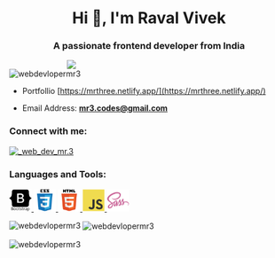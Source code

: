 <h1 align="center">Hi 👋, I'm Raval Vivek</h1>
<h3 align="center">A passionate frontend developer from India</h3>
<img align="right" width="400" src="https://camo.githubusercontent.com/cae12fddd9d6982901d82580bdf321d81fb299141098ca1c2d4891870827bf17/68747470733a2f2f6d69726f2e6d656469756d2e636f6d2f6d61782f313336302f302a37513379765349765f7430696f4a2d5a2e676966">
<p align="left"> <img src="https://komarev.com/ghpvc/?username=webdevlopermr3&label=Profile%20views&color=0e75b6&style=flat" alt="webdevlopermr3" /> </p>

- Portfollio [https://mrthree.netlify.app/](https://mrthree.netlify.app/)

- Email Address: **mr3.codes@gmail.com**

<h3 align="left">Connect with me:</h3>
<p align="left">
<a href="[https://www.youtube.com/c/_web_dev_mr.3](https://www.youtube.com/channel/UCed-xGobQRCfvDv3GxEV80g)" target="blank"><img align="center" src="https://raw.githubusercontent.com/rahuldkjain/github-profile-readme-generator/master/src/images/icons/Social/youtube.svg" alt="_web_dev_mr.3" height="30" width="40" /></a>
</p>

<h3 align="left">Languages and Tools:</h3>
<p align="left"> <a href="https://getbootstrap.com" target="_blank" rel="noreferrer"> <img src="https://raw.githubusercontent.com/devicons/devicon/master/icons/bootstrap/bootstrap-plain-wordmark.svg" alt="bootstrap" width="40" height="40"/> </a> <a href="https://www.w3schools.com/css/" target="_blank" rel="noreferrer"> <img src="https://raw.githubusercontent.com/devicons/devicon/master/icons/css3/css3-original-wordmark.svg" alt="css3" width="40" height="40"/> </a> <a href="https://www.w3.org/html/" target="_blank" rel="noreferrer"> <img src="https://raw.githubusercontent.com/devicons/devicon/master/icons/html5/html5-original-wordmark.svg" alt="html5" width="40" height="40"/> </a> <a href="https://developer.mozilla.org/en-US/docs/Web/JavaScript" target="_blank" rel="noreferrer"> <img src="https://raw.githubusercontent.com/devicons/devicon/master/icons/javascript/javascript-original.svg" alt="javascript" width="40" height="40"/> </a> <a href="https://sass-lang.com" target="_blank" rel="noreferrer"> <img src="https://raw.githubusercontent.com/devicons/devicon/master/icons/sass/sass-original.svg" alt="sass" width="40" height="40"/> </a> </p>

<p><img align="left" src="https://github-readme-stats.vercel.app/api/top-langs?username=webdevlopermr3&show_icons=true&locale=en&layout=compact" alt="webdevlopermr3" /></p>

<p>&nbsp;<img align="center" src="https://github-readme-stats.vercel.app/api?username=webdevlopermr3&show_icons=true&locale=en" alt="webdevlopermr3" /></p>

<p><img align="center" src="https://github-readme-streak-stats.herokuapp.com/?user=webdevlopermr3&" alt="webdevlopermr3" /></p>

